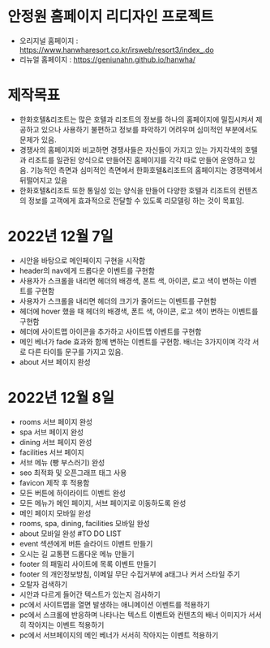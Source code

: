 # 안정원 홈페이지 리디자인 프로젝트
- 오리지널 홈페이지 : https://www.hanwharesort.co.kr/irsweb/resort3/index_.do
- 리뉴얼 홈페이지 : https://geniunahn.github.io/hanwha/

# 제작목표
- 한화호텔&리조트는 많은 호텔과 리조트의 정보를 하나의 홈페이지에 밀집시켜서 제공하고 있으나 사용하기 불편하고 정보를 파악하기 어려우며 심미적인 부분에서도 문제가 있음.
- 경쟁사의 홈페이지와 비교하면 경쟁사들은 자신들이 가지고 있는 가지각색의 호텔과 리조트를 일관된 양식으로 만들어진 홈페이지를 각각 따로 만들어 운영하고 있음. 기능적인 측면과 심미적인 측면에서 한화호텔&리조트의 홈페이지는 경쟁력에서 뒤떨어지고 있음
- 한화호텔&리조트 또한 통일성 있는 양식을 만들어 다양한 호텔과 리조트의 컨텐츠의 정보를 고객에게 효과적으로 전달할 수 있도록 리모델링 하는 것이 목표임. 

# 2022년 12월 7일
- 시안을 바탕으로 메인페이지 구현을 시작함
- header의 nav에게 드롭다운 이벤트를 구현함
- 사용자가 스크롤을 내리면 헤더의 배경색, 폰트 색, 아이콘, 로고 색이 변하는 이벤트를 구현함
- 사용자가 스크롤을 내리면 헤더의 크기가 줄어드는 이벤트를 구현함
- 헤더에 hover 했을 때  헤더의 배경색, 폰트 색, 아이콘, 로고 색이 변하는 이벤트를 구현함
- 헤더에 사이트맵 아이콘을 추가하고 사이트맵 이벤트를 구현함
- 메인 베너가 fade 효과와 함께 변하는 이벤트를 구현함. 배너는 3가지이며 각각 서로 다른 타이틀 문구를 가지고 있음.
- about 서브 페이지 완성
# 2022년 12월 8일
- rooms 서브 페이지 완성
- spa 서브 페이지 완성
- dining 서브 페이지 완성
- facilities 서브 페이지 
- 서브 메뉴 (빵 부스러기) 완성
- seo 최적화 및 오픈그래프 태그 사용
- favicon 제작 후 적용함
- 모든 버튼에 하이라이트 이벤트 완성
- 모든 메뉴가 메인 페이지, 서브 페이지로 이동하도록 완성
- 메인 페이지 모바일 완성
- rooms, spa, dining, facilities 모바일 완성
- about 모바일 완성
#TO DO LIST
- event 섹션에게 버튼 슬라이드 이벤트 만들기
- 오시는 길 교통편 드롭다운 메뉴 만들기
- footer 의 패밀리 사이트에 목록 이벤트 만들기
- footer 의 개인정보방침, 이메일 무단 수집거부에 a태그나 커서 스타일 주기
- 오탈자 검색하기
- 시안과 다르게 들어간 텍스트가 있는지 검사하기
- pc에서 사이트맵을 열면 발생하는 애니메이션 이벤트를 적용하기
- pc에서 스크롤에 반응하며 나타나는 텍스트 이벤트와 컨텐츠의 배너 이미지가 서서히 작아지는 이벤트 적용하기
- pc에서 서브페이지의 메인 베너가 서서히 작아지는 이벤트 적용하기
